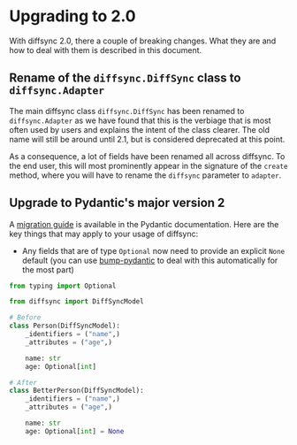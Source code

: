 # Upgrading to 2.0

With diffsync 2.0, there a couple of breaking changes. What they are and how to deal with them is described in this document.

## Rename of the `diffsync.DiffSync` class to `diffsync.Adapter`

The main diffsync class `diffsync.DiffSync` has been renamed to `diffsync.Adapter` as we have found that this is the verbiage that is most often used by users and explains the intent of the class clearer. The old name will still be around until 2.1, but is considered deprecated at this point.

As a consequence, a lot of fields have been renamed all across diffsync. To the end user, this will most prominently appear in the signature of the `create` method, where you will have to rename the `diffsync` parameter to `adapter`.

## Upgrade to Pydantic's major version 2

A [migration guide](https://docs.pydantic.dev/latest/migration/) is available in the Pydantic documentation. Here are the key things that may apply to your usage of diffsync:

- Any fields that are of type `Optional` now need to provide an explicit `None` default (you can use [bump-pydantic](https://github.com/pydantic/bump-pydantic) to deal with this automatically for the most part)

```python
from typing import Optional

from diffsync import DiffSyncModel

# Before
class Person(DiffSyncModel):
    _identifiers = ("name",)
    _attributes = ("age",)

    name: str
    age: Optional[int]

# After
class BetterPerson(DiffSyncModel):
    _identifiers = ("name",)
    _attributes = ("age",)

    name: str
    age: Optional[int] = None
```